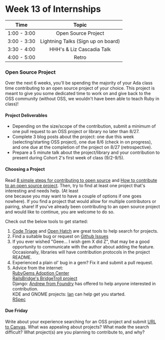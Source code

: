 # Week 13 of Internships

| Time       | Topic |
|:----------:|:--------------------------------:|
|1:00 - 3:00 | Open Source Project |
|3:00 - 3:30 | Lightning Talks (Sign up on board) |
|3:30 - 4:00 | HHH's & Liz Cascadia Talk |
|4:00 - 5:00 | Retro |


### Open Source Project
Over the next 6 weeks, you'll be spending the majority of your Ada class time
contributing to an open source project of your choice. This project is meant to give
you some dedicated time to work on and give back to the OSS community (without OSS,
  we wouldn't have been able to teach Ruby in class)!

#### Project Deliverables
- Depending on the size/scope of the contribution, submit a minimum of one pull request
to an OSS project or library no later than 8/27.
- Complete 3 blog posts about the project: one due this week (selecting/starting OSS project),
one due 8/6 (check in on progress), and one due at the completion of the project on 8/27
(retrospective).
- Prepare a 5 minute talk about the project/library and your contribution
to present during Cohort 2's first week of class (9/2-9/5).

#### Choosing a Project
Read [8 simple steps for contributing to open source](http://www.sitepoint.com/8-simple-steps-for-contributing-to-open-source/)
and [How to contribute to an open source project](http://myronmars.to/n/dev-blog/2011/09/how-to-contribute-to-an-open-source-project).
Then, try to find at least one project that's interesting and needs help. (At least  
one because you may want to have a couple of options if one goes nowhere). If you
find a project that would allow for multiple contributors or pairing, share! If you've
already been contributing to an open source project and would like to continue, you are welcome
to do so.

Check out the below tools to get started:

1. [Code Triage](http://www.codetriage.com/) and [Open Hatch](https://openhatch.org) are great tools to help search for projects.
2. Find a suitable bug or request on [Github Issues](https://github.com/blog/831-issues-2)
3. If you ever wished "Geee... I wish gem X did Z", that may be a good opportunity to
communicate with the author about adding the feature. Occasionally, libraries will have
contribution protocols in the project README.
4. Experienced a plain ol' bug in a gem? Fix it and submit a pull request.
5. Advice from the internet:  
  [RubyGems Adoption Center](https://groups.google.com/forum/#!msg/rubygems-org/niS5ZO9DNgk/SHUzS-8Qx68J)  
  [RailsBridge's BridgeTroll project](https://github.com/railsbridge/bridge_troll/issues)  
  Django: [Andrew from Foundry](https://twitter.com/marginoferror) has offered to help anyone interested in contribution.  
  KDE and GNOME projects: [Ian](https://twitter.com/redbluemagenta) can help get you started.  
  [RSpec](https://t.co/yszq0TvA8G)

#### Due Friday
Write about your experience searching for an OSS project and submit [URL to Canvas](https://canvas.instructure.com/courses/819456/assignments/2871967).
What was appealing about projects? What made the search difficult? What project(s)
are you planning to contribute to, and why?
